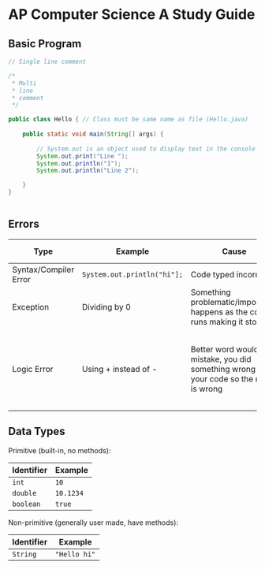 # AP Computer Science A Study Guide



## Basic Program

```java
// Single line comment

/*
 * Multi
 * line
 * comment
 */

public class Hello { // Class must be same name as file (Hello.java)
    
    public static void main(String[] args) {
        
        // System.out is an object used to display text in the console
        System.out.print("Line ");
        System.out.println("1");
        System.out.println("Line 2");

    }
}
    
```

## Errors

| Type | Example | Cause | Happens when? |
| ---- | ------- | ---------- | ---------- |
| Syntax/Compiler Error | `System.out.println("hi"];` | Code typed incorrectly | Compile time |
| Exception | Dividing by 0 | Something problematic/impossible happens as the code runs making it stop | Run time |
| Logic Error | Using + instead of - | Better word would be mistake, you did something wrong in your code so the result is wrong | Usually after run and compared actual output to anticipated output |


## Data Types

Primitive (built-in, no methods):

| Identifier | Example |
| ---------- | ------- |
| `int` | `10` |
| `double` | `10.1234` |
| `boolean` | `true` |

Non-primitive (generally user made, have methods):

| Identifier | Example |
| ---------- | ------- |
| `String` | `"Hello hi"` |
